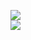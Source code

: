 [![](https://img.shields.io/badge/Made%20With-Github%20Spray-lightgrey.svg?style=for-the-badge&logo=github)](https://github.com/Annihil/github-spray#30111)  
[![](https://i.imgur.com/2DrTn0Z.gif)](https://github.com/Annihil/github-spray)